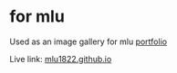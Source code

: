 # for mlu

Used as an image gallery for mlu [portfolio](https://margaretlu.com/)

Live link: [mlu1822.github.io](https://mlu1822.github.io/)
